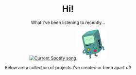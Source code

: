 <div align="center">
  <h1>Hi!</h1>
  <p>What I've been listening to recently...</p>
  <a href="#"><img src="https://jackson-spotify.vercel.app/api" alt="Current Spotify song" /></a><img src="bmo-200.gif" width="100px" />
  <p>Below are a collection of projects I've created or been apart of!</p>
</div>
